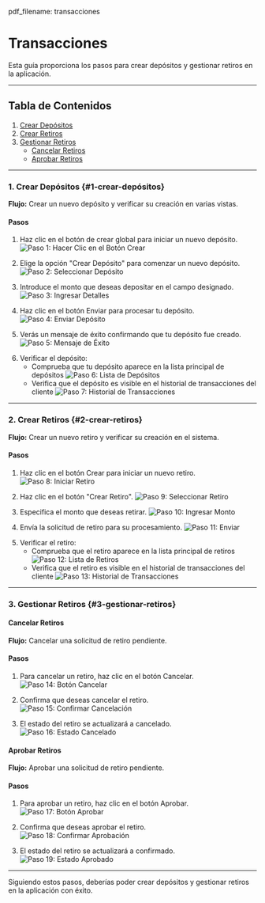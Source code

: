 pdf_filename: transacciones

# Transacciones

Esta guía proporciona los pasos para crear depósitos y gestionar retiros en la aplicación.

---

## Tabla de Contenidos

1. [Crear Depósitos](#1-crear-depósitos)
2. [Crear Retiros](#2-crear-retiros)
3. [Gestionar Retiros](#3-gestionar-retiros)
   - [Cancelar Retiros](#cancelar-retiros)
   - [Aprobar Retiros](#aprobar-retiros)

---

### 1. Crear Depósitos {#1-crear-depósitos}

**Flujo:** Crear un nuevo depósito y verificar su creación en varias vistas.

#### Pasos

1. Haz clic en el botón de crear global para iniciar un nuevo depósito.
   ![Paso 1: Hacer Clic en el Botón Crear](./screenshots/transactions.cy.ts/1_deposit_create_button.png)

<!-- new-page -->

2. Elige la opción "Crear Depósito" para comenzar un nuevo depósito.
   ![Paso 2: Seleccionar Depósito](./screenshots/transactions.cy.ts/2_deposit_select.png)

3. Introduce el monto que deseas depositar en el campo designado.
   ![Paso 3: Ingresar Detalles](./screenshots/transactions.cy.ts/3_deposit_enter_amount.png)

<!-- new-page -->

4. Haz clic en el botón Enviar para procesar tu depósito.
   ![Paso 4: Enviar Depósito](./screenshots/transactions.cy.ts/4_deposit_submit.png)

5. Verás un mensaje de éxito confirmando que tu depósito fue creado.
   ![Paso 5: Mensaje de Éxito](./screenshots/transactions.cy.ts/5_deposit_success.png)

<!-- new-page -->

6. Verificar el depósito:
   - Comprueba que tu depósito aparece en la lista principal de depósitos
     ![Paso 6: Lista de Depósitos](./screenshots/transactions.cy.ts/6_deposit_in_list.png)
   - Verifica que el depósito es visible en el historial de transacciones del cliente
     ![Paso 7: Historial de Transacciones](./screenshots/transactions.cy.ts/7_deposit_in_transactions.png)

---

<!-- new-page -->

### 2. Crear Retiros {#2-crear-retiros}

**Flujo:** Crear un nuevo retiro y verificar su creación en el sistema.

#### Pasos

1. Haz clic en el botón Crear para iniciar un nuevo retiro.
   ![Paso 8: Iniciar Retiro](./screenshots/transactions.cy.ts/8_withdrawal_create_button.png)

2. Haz clic en el botón "Crear Retiro".
   ![Paso 9: Seleccionar Retiro](./screenshots/transactions.cy.ts/9_withdrawal_select.png)

<!-- new-page -->

3. Especifica el monto que deseas retirar.
   ![Paso 10: Ingresar Monto](./screenshots/transactions.cy.ts/10_withdrawal_enter_amount.png)

4. Envía la solicitud de retiro para su procesamiento.
   ![Paso 11: Enviar](./screenshots/transactions.cy.ts/11_withdrawal_submit.png)

<!-- new-page -->

5. Verificar el retiro:
   - Comprueba que el retiro aparece en la lista principal de retiros
     ![Paso 12: Lista de Retiros](./screenshots/transactions.cy.ts/12_withdrawal_in_list.png)
   - Verifica que el retiro es visible en el historial de transacciones del cliente
     ![Paso 13: Historial de Transacciones](./screenshots/transactions.cy.ts/13_withdrawal_in_transactions.png)

---

<!-- new-page -->

### 3. Gestionar Retiros {#3-gestionar-retiros}

#### Cancelar Retiros

**Flujo:** Cancelar una solicitud de retiro pendiente.

#### Pasos

1. Para cancelar un retiro, haz clic en el botón Cancelar.
   ![Paso 14: Botón Cancelar](./screenshots/transactions.cy.ts/14_withdrawal_cancel_button.png)

2. Confirma que deseas cancelar el retiro.
   ![Paso 15: Confirmar Cancelación](./screenshots/transactions.cy.ts/15_withdrawal_cancel_confirm.png)

<!-- new-page -->

3. El estado del retiro se actualizará a cancelado.
   ![Paso 16: Estado Cancelado](./screenshots/transactions.cy.ts/16_withdrawal_cancelled_status.png)

<!-- new-page -->

#### Aprobar Retiros

**Flujo:** Aprobar una solicitud de retiro pendiente.

#### Pasos

1. Para aprobar un retiro, haz clic en el botón Aprobar.
   ![Paso 17: Botón Aprobar](./screenshots/transactions.cy.ts/17_withdrawal_approve_button.png)

2. Confirma que deseas aprobar el retiro.
   ![Paso 18: Confirmar Aprobación](./screenshots/transactions.cy.ts/18_withdrawal_approve_confirm.png)

<!-- new-page -->

3. El estado del retiro se actualizará a confirmado.
   ![Paso 19: Estado Aprobado](./screenshots/transactions.cy.ts/19_withdrawal_approved_status.png)

---

Siguiendo estos pasos, deberías poder crear depósitos y gestionar retiros en la aplicación con éxito.